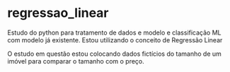 # regressao_linear
Estudo do python para tratamento de dados e modelo e classificação ML com modelo já existente.
Estou utilizando o conceito de Regressão Linear


O estudo em questão estou colocando dados fictícios do tamanho de um imóvel para comparar o tamanho com o preço.
